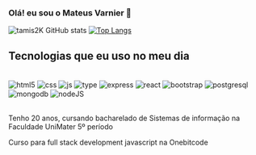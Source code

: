 
### Olá! eu sou o Mateus Varnier 👋

![tamis2K  GitHub stats](https://github-readme-stats.vercel.app/api?username=tamis2k&show_icons=true&theme=dracula)
[![Top Langs](https://github-readme-stats.vercel.app/api/top-langs/?username=tamis2k&layout=compact)](https://github.com/tamis2k/github-readme-stats)

## Tecnologias que eu uso no meu dia 

<div style="display: inline_block"><br/>
    <img  align="center"alt="html5" src="https://img.shields.io/badge/HTML5-E34F26?style=for-the-badge&logo=html5&logoColor=white">
    <img  align="center"alt="css" src="https://img.shields.io/badge/CSS3-1572B6?style=for-the-badge&logo=css3&logoColor=white">
    <img  align="center"alt="js" src="https://img.shields.io/badge/JavaScript-F7DF1E?style=for-the-badge&logo=javascript&logoColor=black">
    <img  align="center"alt="type" src="https://img.shields.io/badge/TypeScript-007ACC?style=for-the-badge&logo=typescript&logoColor=white">
    <img  align="center"alt="express" src="https://img.shields.io/badge/Express.js-404D59?style=for-the-badge">
    <img  align="center"alt="react" src="https://img.shields.io/badge/React-20232A?style=for-the-badge&logo=react&logoColor=61DAFB">
    <img  align="center"alt="bootstrap" src="https://img.shields.io/badge/Bootstrap-563D7C?style=for-the-badge&logo=bootstrap&logoColor=white">
    <img  align="center"alt="postgresql" src="https://img.shields.io/badge/PostgreSQL-316192?style=for-the-badge&logo=postgresql&logoColor=white">
    <img  align="center"alt="mongodb" src="https://img.shields.io/badge/MongoDB-4EA94B?style=for-the-badge&logo=mongodb&logoColor=white">
    <img  align="center"alt="nodeJS" src="https://img.shields.io/badge/Node.js-43853D?style=for-the-badge&logo=node.js&logoColor=white">
</div>

<br/>

Tenho 20 anos, cursando bacharelado de Sistemas de informação na Faculdade UniMater 5º período 

Curso para full stack development javascript na Onebitcode

